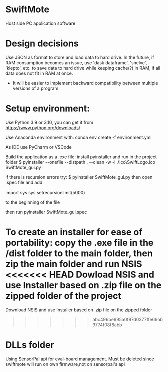 # SwiftMote

Host side PC application software



# Design decisions

Use JSON as format to store and load data to hard drive.
In the future, if RAM consumption becomes an issue, use 'dask dataframe', 'shelve', 'klepto', etc. 
to save data to hard drive while keeping cache(?) in RAM, if all data does not fit in RAM at once.

- It will be easier to implement backward compatibility between multiple versions of a program.

# Setup environment:
Use Python 3.9 or 3.10, you can get it from https://www.python.org/downloads/

Use Anaconda environment with:
conda env create -f environment.yml

As IDE use PyCharm or VSCode

Build the application as a .exe file:
install pyinstaller and run in the project folder
 $ pyinstaller --onefile  --distpath . --clean -w -i .\ico\SwiftLogo.ico SwiftMote_gui.py
 
if there is recursion errors try:
$ pyinstaller SwiftMote_gui.py
then open .spec file and add 

import sys
sys.setrecursionlimit(5000)

to the beginning of the file

then run pyinstaller SwiftMote_gui.spec

To create an installer for ease of portability:
copy the .exe file in the /dist folder to the main folder, then zip the main folder and run NSIS
<<<<<<< HEAD
 Dowload NSIS and use Installer based on .zip file on the zipped folder of the project
=======
 Download NSIS and use Installer based on .zip file on the zipped folder
>>>>>>> abc496be995a0f97d0377ffe69ab9774f08f8abb
 
 # DLLs folder
Using SensorPal api for eval-board management. Must be deleted since swiftmote will run on own firmware,not on sensorpal's api
